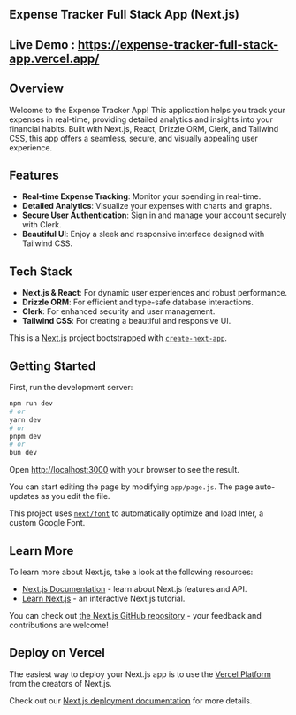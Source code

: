## Expense Tracker Full Stack App (Next.js)

## Live Demo : https://expense-tracker-full-stack-app.vercel.app/

## Overview

Welcome to the Expense Tracker App! This application helps you track your expenses in real-time, providing detailed analytics and insights into your financial habits. Built with Next.js, React, Drizzle ORM, Clerk, and Tailwind CSS, this app offers a seamless, secure, and visually appealing user experience.

## Features

- **Real-time Expense Tracking**: Monitor your spending in real-time.
- **Detailed Analytics**: Visualize your expenses with charts and graphs.
- **Secure User Authentication**: Sign in and manage your account securely with Clerk.
- **Beautiful UI**: Enjoy a sleek and responsive interface designed with Tailwind CSS.

## Tech Stack

- **Next.js & React**: For dynamic user experiences and robust performance.
- **Drizzle ORM**: For efficient and type-safe database interactions.
- **Clerk**: For enhanced security and user management.
- **Tailwind CSS**: For creating a beautiful and responsive UI.

This is a [Next.js](https://nextjs.org/) project bootstrapped with [`create-next-app`](https://github.com/vercel/next.js/tree/canary/packages/create-next-app).

## Getting Started

First, run the development server:

```bash
npm run dev
# or
yarn dev
# or
pnpm dev
# or
bun dev
```

Open [http://localhost:3000](http://localhost:3000) with your browser to see the result.

You can start editing the page by modifying `app/page.js`. The page auto-updates as you edit the file.

This project uses [`next/font`](https://nextjs.org/docs/basic-features/font-optimization) to automatically optimize and load Inter, a custom Google Font.

## Learn More

To learn more about Next.js, take a look at the following resources:

- [Next.js Documentation](https://nextjs.org/docs) - learn about Next.js features and API.
- [Learn Next.js](https://nextjs.org/learn) - an interactive Next.js tutorial.

You can check out [the Next.js GitHub repository](https://github.com/vercel/next.js/) - your feedback and contributions are welcome!

## Deploy on Vercel

The easiest way to deploy your Next.js app is to use the [Vercel Platform](https://vercel.com/new?utm_medium=default-template&filter=next.js&utm_source=create-next-app&utm_campaign=create-next-app-readme) from the creators of Next.js.

Check out our [Next.js deployment documentation](https://nextjs.org/docs/deployment) for more details.
